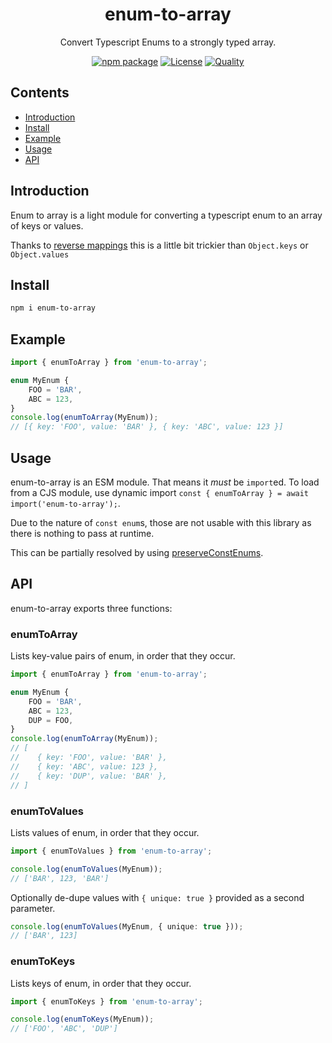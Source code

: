 <div style="text-align:center">

<h1>enum-to-array</h1>
<p>Convert Typescript Enums to a strongly typed array.</p>

[![npm package](https://badge.fury.io/js/enum-to-array.svg)](https://www.npmjs.com/package/enum-to-array)
[![License](https://img.shields.io/npm/l/enum-to-array.svg)](https://github.com/JacobLey/jacobley/blob/main/common/config/publish/LICENSE)
[![Quality](https://img.shields.io/npms-io/quality-score/enum-to-array.svg)](https://github.com/JacobLey/jacobley/blob/main/tools/enum-to-array)

</div>

## Contents
- [Introduction](#introduction)
- [Install](#install)
- [Example](#example)
- [Usage](#usage)
- [API](#api)

<a name="Introduction"></a>
## Introduction

Enum to array is a light module for converting a typescript enum to an array of keys or values.

Thanks to [reverse mappings](https://www.typescriptlang.org/docs/handbook/enums.html#reverse-mappings) this is a little bit trickier than `Object.keys` or `Object.values`

<a name="Install"></a>
## Install

```sh
npm i enum-to-array
```

<a name="Example"></a>
## Example

```ts
import { enumToArray } from 'enum-to-array';

enum MyEnum {
    FOO = 'BAR',
    ABC = 123,
}
console.log(enumToArray(MyEnum));
// [{ key: 'FOO', value: 'BAR' }, { key: 'ABC', value: 123 }]
```

<a name="Usage"></a>
## Usage

enum-to-array is an ESM module. That means it _must_ be `import`ed. To load from a CJS module, use dynamic import `const { enumToArray } = await import('enum-to-array');`.

Due to the nature of `const enum`s, those are not usable with this library as there is nothing to pass at runtime.

This can be partially resolved by using [preserveConstEnums](https://www.typescriptlang.org/tsconfig#preserveConstEnums).

<a name="Api"></a>
## API

enum-to-array exports three functions:

### enumToArray
Lists key-value pairs of enum, in order that they occur.

```ts
import { enumToArray } from 'enum-to-array';

enum MyEnum {
    FOO = 'BAR',
    ABC = 123,
    DUP = FOO,
}
console.log(enumToArray(MyEnum));
// [
//    { key: 'FOO', value: 'BAR' },
//    { key: 'ABC', value: 123 },
//    { key: 'DUP', value: 'BAR' },
// ]
```

### enumToValues
Lists values of enum, in order that they occur.

```ts
import { enumToValues } from 'enum-to-array';

console.log(enumToValues(MyEnum));
// ['BAR', 123, 'BAR']
```

Optionally de-dupe values with `{ unique: true }` provided as a second parameter.

```ts
console.log(enumToValues(MyEnum, { unique: true }));
// ['BAR', 123]
```

### enumToKeys
Lists keys of enum, in order that they occur.

```ts
import { enumToKeys } from 'enum-to-array';

console.log(enumToKeys(MyEnum));
// ['FOO', 'ABC', 'DUP']
```
